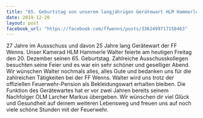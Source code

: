 ```yaml
---
title: "65. Geburtstag von unserem langjährigen Gerätewart HLM Hammerle Walter"
date: 2019-12-20
layout: post
facebook_url: "https://facebook.com/ffwenns/posts/3362499717158463"
---
```


27 Jahre im Aussschuss und davon 25 Jahre lang Gerätewart der FF Wenns. Unser Kamerad HLM Hammerle Walter feierte am heutigen Freitag den 20. Dezember seinen 65. Geburtstag. Zahlreiche Ausschusskollegen besuchten seine Feier und es war ein sehr schöner und geselliger Abend. Wir wünschen Walter nochmals alles, alles Gute und bedanken uns für die zahlreichen Tätigkeiten bei der FF Wenns. Walter wird uns trotz der offiziellen Feuerwehr-Pension als Bekleidungswart erhalten bleiben. Die Funktion des Gerätewartes hat er vor zwei Jahren bereits seinem Nachfolger OLM Larcher Markus übergeben. Wir wünschen dir viel Glück und Gesundheit auf deinem weiteren Lebensweg und freuen uns auf noch viele schöne Stunden mit der Feuerwehr.